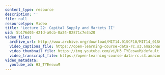 ```yaml
---
content_type: resource
description: ''
file: null
resourcetype: Video
title: 'Lecture 22: Capital Supply and Markets II'
uid: 5b176d05-421d-a0cb-8a24-82871c7e3a20
video_files:
  archive_url: http://www.archive.org/download/MIT14.01SCF10/MIT14_01SCF10_lec22_300k.mp4
  video_captions_file: https://open-learning-course-data-rc.s3.amazonaws.com/14-01sc-principles-of-microeconomics-fall-2011/208abf93e5d7544182af4ace487f92c9_H3_TYEeswuM.vtt
  video_thumbnail_file: https://img.youtube.com/vi/H3_TYEeswuM/default.jpg
  video_transcript_file: https://open-learning-course-data-rc.s3.amazonaws.com/14-01sc-principles-of-microeconomics-fall-2011/82f20fa54a593016220b75dbcc7b7859_H3_TYEeswuM.pdf
video_metadata:
  youtube_id: H3_TYEeswuM
---
```

